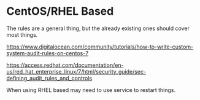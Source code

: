 # CentOS/RHEL Based
The rules are a general thing, but the already existing ones should cover most things.


https://www.digitalocean.com/community/tutorials/how-to-write-custom-system-audit-rules-on-centos-7

https://access.redhat.com/documentation/en-us/red_hat_enterprise_linux/7/html/security_guide/sec-defining_audit_rules_and_controls


When using RHEL based may need to use service to restart things.
